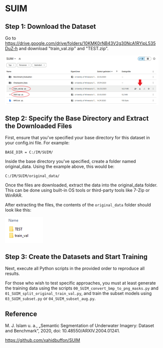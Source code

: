 # SUIM


## Step 1: Download the Dataset

Go to https://drive.google.com/drive/folders/10KMK0rNB43V2g30NcA1RYipL535DuZ-h and download "train_val.zip" and "TEST.zip".


![download image](download_suim.png)


## Step 2: Specify the Base Directory and Extract the Downloaded Files
First, ensure that you've specified your base directory for this dataset in your config.ini file. For example:

    BASE_DIR = C:/IM/SUIM/

Inside the base directory you've specified, create a folder named original_data. Using the example above, this would be:

    C:/IM/SUIM/original_data/

Once the files are downloaded, extract the data into the original_data folder. This can be done using built-in OS tools or third-party tools like 7-Zip or WinRAR.

After extracting the files, the contents of the `original_data` folder should look like this:

![original_dir_image](original_data_suim.PNG)


## Step 3: Create the Datasets and Start Training

Next, execute all Python scripts in the provided order to reproduce all results. 

For those who wish to test specific approaches, you must at least generate the training data using the scripts 
`00_SUIM_convert_bmp_to_png_masks.py` and `01_SUIM_split_original_train_val.py`, and train the subset models using `03_SUIM_subset.py` or `04_SUIM_subset_aug.py`.


## Reference
M. J. Islam u. a., „Semantic Segmentation of Underwater Imagery: Dataset and Benchmark“, 2020, doi: 10.48550/ARXIV.2004.01241.

https://github.com/xahidbuffon/SUIM
